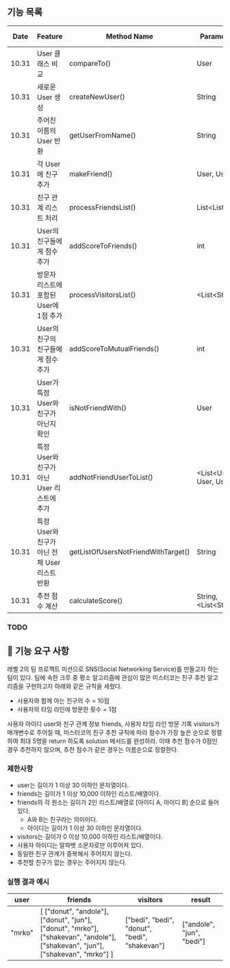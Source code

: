 ## 기능 목록

| Date  | Feature                        | Method Name                         | Parameter Type         | Return Type   | Progress  |
|-------|--------------------------------|-------------------------------------|------------------------|---------------|-----------|
| 10.31 | User 클래스 비교                    | compareTo()                         | User                   | int           | committed |
| 10.31 | 새로운 User 생성                    | createNewUser()                     | String                 | User          | committed |
| 10.31 | 주어진 이름의 User 반환                | getUserFromName()                   | String                 | User          | committed |
| 10.31 | 각 User에 친구 추가                  | makeFriend()                        | User, User             | void          | committed |
| 10.31 | 친구 관계 리스트 처리                   | processFriendsList()                | List\<List\<String\>\> | void          | committed |
| 10.31 | User의 친구들에게 점수 추가              | addScoreToFriends()                 | int                    | void          | committed |
| 10.31 | 방문자 리스트에 포함된 User에 1점 추가       | processVisitorsList()               | <List\<String\>        | void          | committed |
| 10.31 | User의 친구의 친구들에게 점수 추가          | addScoreToMutualFriends()           | int                    | void          | committed |
| 10.31 | User가 특정 User와 친구가 아닌지 확인      | isNotFriendWith()                   | User                   | boolean       | committed |
| 10.31 | 특정 User와 친구가 아닌 User 리스트에 추가   | addNotFriendUserToList()            | <List\<User\>, User, User | void          | committed |
|  10.31   | 특정 User와 친구가 아닌 전체 User 리스트 반환 | getListOfUsersNotFriendWithTarget() | String                 | <List\<User\> | committed |
|  10.31   | 추천 점수 계산  | calculateScore() | String, <List\<String\> | void          | committed |

### TODO

## 🚀 기능 요구 사항

레벨 2의 팀 프로젝트 미션으로 SNS(Social Networking Service)를 만들고자 하는 팀이 있다. 팀에 속한 크루 중 평소 알고리즘에 관심이 많은 미스터코는 친구 추천 알고리즘을 구현하고자 아래와 같은 규칙을 세웠다.

- 사용자와 함께 아는 친구의 수 = 10점 
- 사용자의 타임 라인에 방문한 횟수 = 1점

사용자 아이디 user와 친구 관계 정보 friends, 사용자 타임 라인 방문 기록 visitors가 매개변수로 주어질 때, 미스터코의 친구 추천 규칙에 따라 점수가 가장 높은 순으로 정렬하여 최대 5명을 return 하도록 solution 메서드를 완성하라. 이때 추천 점수가 0점인 경우 추천하지 않으며, 추천 점수가 같은 경우는 이름순으로 정렬한다.

### 제한사항

- user는 길이가 1 이상 30 이하인 문자열이다.
- friends는 길이가 1 이상 10,000 이하인 리스트/배열이다.
- friends의 각 원소는 길이가 2인 리스트/배열로 [아이디 A, 아이디 B] 순으로 들어있다.
  - A와 B는 친구라는 의미이다.
  - 아이디는 길이가 1 이상 30 이하인 문자열이다.
- visitors는 길이가 0 이상 10,000 이하인 리스트/배열이다.
- 사용자 아이디는 알파벳 소문자로만 이루어져 있다.
- 동일한 친구 관계가 중복해서 주어지지 않는다.
- 추천할 친구가 없는 경우는 주어지지 않는다.

### 실행 결과 예시

| user | friends | visitors | result |
| --- | --- | --- | --- |
| "mrko" | [ ["donut", "andole"], ["donut", "jun"], ["donut", "mrko"], ["shakevan", "andole"], ["shakevan", "jun"], ["shakevan", "mrko"] ] | ["bedi", "bedi", "donut", "bedi", "shakevan"] | ["andole", "jun", "bedi"] |

